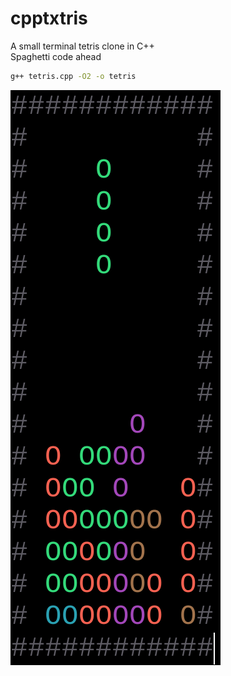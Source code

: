 # cpptxtris
A small terminal tetris clone in C++  
Spaghetti code ahead

```bash
g++ tetris.cpp -O2 -o tetris
```

![screenshot](tetris.png)
